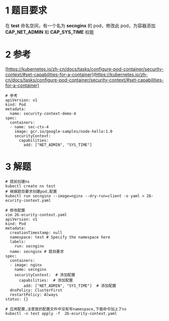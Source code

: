 

# 1 题目要求

在 **test** 命名空间，有一个名为 **secnginx** 的 pod，修改此 pod，为容器添加**CAP_NET_ADMIN** 和 **CAP_SYS_TIME** 权能

# 2 参考

[https://kubernetes.io/zh-cn/docs/tasks/configure-pod-container/security-context/#set-capabilities-for-a-container](https://kubernetes.io/zh-cn/docs/tasks/configure-pod-container/security-context/#set-capabilities-for-a-container)

```
# 参考
apiVersion: v1
kind: Pod
metadata:
  name: security-context-demo-4
spec:
  containers:
  - name: sec-ctx-4
    image: gcr.io/google-samples/node-hello:1.0
    securityContext:
      capabilities:
        add: ["NET_ADMIN", "SYS_TIME"]

```


# 3 解题 

```
# 提前创建ns
kubectl create ns test
# 根据题目要求创建pod,配置
kubectl run secnginx --image=nginx --dry-run=client -o yaml > 26-ecurity-context.yaml

# 修改配置
vim 26-ecurity-context.yaml
apiVersion: v1
kind: Pod
metadata:
  creationTimestamp: null
  namespace: test # Specify the namespace here
  labels:
    run: secnginx
  name: secnginx # 题目要求
spec:
  containers:
  - image: nginx
    name: secnginx
    securityContext:  # 添加配置
      capabilities:  # 添加配置
        add: ["NET_ADMIN", "SYS_TIME"]  # 添加配置
  dnsPolicy: ClusterFirst
  restartPolicy: Always
status: {}

# 应用配置,注意我的配置文件中没有写namespace,下面命令加上了ns
kubectl -n test apply -f  26-ecurity-context.yaml


```